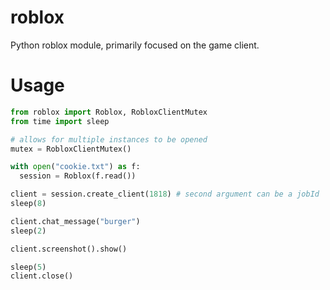 # roblox
Python roblox module, primarily focused on the game client.

# Usage
```python
from roblox import Roblox, RobloxClientMutex
from time import sleep

# allows for multiple instances to be opened
mutex = RobloxClientMutex()

with open("cookie.txt") as f:
  session = Roblox(f.read())

client = session.create_client(1818) # second argument can be a jobId
sleep(8)

client.chat_message("burger")
sleep(2)

client.screenshot().show()

sleep(5)
client.close()
```
